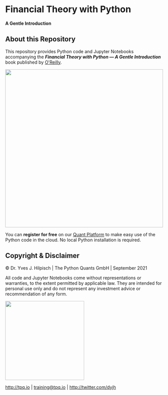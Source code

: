 # Financial Theory with Python

**A Gentle Introduction**

## About this Repository

This repository provides Python code and Jupyter Notebooks accompanying the
_**Financial Theory with Python &mdash; A Gentle Introduction**_ book published by [O'Reilly](https://learning.oreilly.com/library/view/financial-theory-with/9781098104344/).

<img src="https://hilpisch.com/finpy_cover.png" width="500">

You can **register for free** on our [Quant Platform](http://finpy.pqp.io) to make
easy use of the Python code in the cloud. No local Python installation is required.

## Copyright & Disclaimer

© Dr. Yves J. Hilpisch | The Python Quants GmbH | September 2021

All code and Jupyter Notebooks come without representations or warranties, to the extent permitted by applicable law. They are intended for personal use only and do not represent any investment advice or recommendation of any form.

<img src="http://hilpisch.com/tpq_logo.png" width="250">

http://tpq.io | training@tpq.io | http://twitter.com/dyjh

